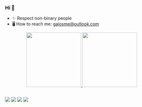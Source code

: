 ### Hi 🎈

- ✨ Respect non-binary people  
- 🖥 How to reach me: gajosme@outlook.com
<div align="center">
  <a href="https://https://web.digitalinnovation.one/users/gajosme?tab=achievements">
  <img height="180em" src="https://github-readme-stats.vercel.app/api?username=gabjosme&show_icons=true&theme=midnight-purple&include_all_commits=true&count_private=true"/>
  <img height="180em" src="https://github-readme-stats.vercel.app/api/top-langs/?username=gabjosme&layout=compact&langs_count=7&theme=midnight-purple"/>
</div>

  ##
  
  <div> 
   <a href="https://t.me/gab_josme" target="_blank"><img src="https://img.shields.io/badge/Telegram-2CA5E0?style=for-the-badge&logo=telegram&logoColor=white"
target="_blank"></a>
  <a href="https://instagram.com/gab_josme" target="_blank"><img src="https://img.shields.io/badge/-Instagram-%23E4405F?style=for-the-badge&logo=instagram&logoColor=white" target="_blank"></a>
  <a href="https://discord.com/channels/@me" target="_blank"><img src="https://img.shields.io/badge/Discord-7289DA?style=for-the-badge&logo=discord&logoColor=white" target="_blank"></a> 
  <a href="https://www.linkedin.com/in/gabrielle-josme-6a1859216" target="_blank"><img src="https://img.shields.io/badge/-LinkedIn-%230077B5?style=for-the-badge&logo=linkedin&logoColor=white" target="_blank"></a>    
 </div>
